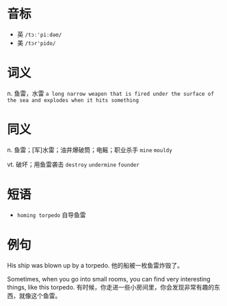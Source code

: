 # 音标

- 英 `/tɔː'piːdəʊ/`
- 美 `/tɔr'pido/`

# 词义

n. 鱼雷，水雷
`a long narrow weapon that is fired under the surface of the sea and explodes when it hits something`

# 同义

n. 鱼雷；[军]水雷；油井爆破筒；电鳐；职业杀手
`mine` `mouldy`

vt. 破坏；用鱼雷袭击
`destroy` `undermine` `founder`

# 短语

- `homing torpedo` 自导鱼雷

# 例句

His ship was blown up by a torpedo.
他的船被一枚鱼雷炸毁了。

Sometimes, when you go into small rooms, you can find very interesting things, like this torpedo.
有时候，你走进一些小房间里，你会发现非常有趣的东西，就像这个鱼雷。


